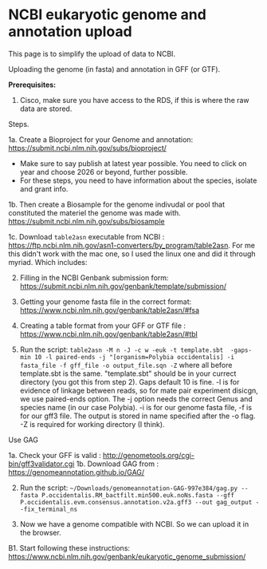 # NCBI eukaryotic genome and annotation upload

This page is to simplify the upload of data to NCBI. 

Uploading the genome (in fasta) and annotation in GFF (or GTF).

**Prerequisites:**
1. Cisco, make sure you have access to the RDS, if this is where the raw data are stored.


Steps. 

1a. Create a Bioproject for your Genome and annotation: https://submit.ncbi.nlm.nih.gov/subs/bioproject/
- Make sure to say publish at latest year possible. You need to click on year and choose 2026 or beyond, further possible.
- For these steps, you need to have information about the species, isolate and grant info.

1b. Then create a Biosample for the genome indivudal or pool that constituted the materiel the genome was made with. https://submit.ncbi.nlm.nih.gov/subs/biosample

1c. Download `table2asn` executable from NCBI : https://ftp.ncbi.nlm.nih.gov/asn1-converters/by_program/table2asn. For me this didn't work with the mac one, so I used the linux one and did it through myriad.
Which includes:

2. Filling in the NCBI Genbank submission form: https://submit.ncbi.nlm.nih.gov/genbank/template/submission/

3. Getting your genome fasta file in the correct format: https://www.ncbi.nlm.nih.gov/genbank/table2asn/#fsa

4. Creating a table format from your GFF or GTF file : https://www.ncbi.nlm.nih.gov/genbank/table2asn/#tbl

5. Run the script: `table2asn -M n -J -c w -euk -t template.sbt  -gaps-min 10 -l paired-ends -j "[organism=Polybia occidentalis] -i fasta_file -f gff_file -o output_file.sqn -Z`
where all before template.sbt is the same. "template.sbt" should be in your currect directory (you got this from step 2).  Gaps default 10 is fine. -l is for evidence of linkage between reads, so for mate pair experiment disicgn, we use paired-ends option. The -j option needs the correct Genus and species name (in our case Polybia). -i is for our genome fasta file, -f is for our gff3 file. The output is stored in name specified after the -o flag. -Z is required for working directory (I think).


Use GAG 

1a. Check your GFF is valid :  http://genometools.org/cgi-bin/gff3validator.cgi
1b. Download GAG from : https://genomeannotation.github.io/GAG/

2. Run  the script: `~/Downloads/genomeannotation-GAG-997e384/gag.py --fasta P.occidentalis.RM_bactfilt.min500.euk.noNs.fasta --gff P.occidentalis.evm.consensus.annotation.v2a.gff3 --out gag_output --fix_terminal_ns`

3. Now we have a genome compatible with NCBI. So we can upload it in the browser.

B1. Start following these instructions: https://www.ncbi.nlm.nih.gov/genbank/eukaryotic_genome_submission/

